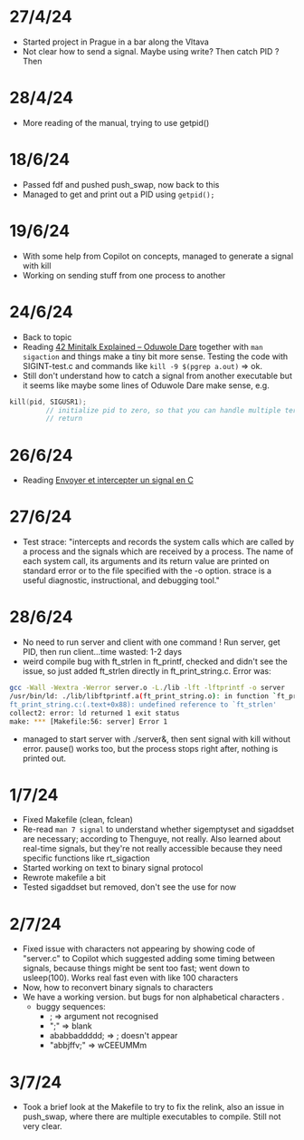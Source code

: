 # 27/4/24
- Started project in Prague in a bar along the Vltava
- Not clear how to send a signal. Maybe using write? Then catch PID ? Then 

# 28/4/24
- More reading of the manual, trying to use getpid()

# 18/6/24
- Passed fdf and pushed push_swap, now back to this
- Managed to get and print out a PID using `getpid();`

# 19/6/24
- With some help from Copilot on concepts, managed to generate a signal with kill
- Working on sending stuff from one process to another

# 24/6/24
- Back to topic
- Reading [42 Minitalk Explained – Oduwole Dare](https://medium.com/@oduwoledare/42-minitalk-explained-5b236adc2c24) together with `man sigaction` and things make a tiny bit more sense. Testing the code with SIGINT-test.c and commands like `kill -9 $(pgrep a.out)` => ok.
- Still don't understand how to catch a signal from another executable but it seems like maybe some lines of Oduwole Dare make sense, e.g.
```c
kill(pid, SIGUSR1);
         // initialize pid to zero, so that you can handle multiple terminals
         // return
```

# 26/6/24
- Reading [Envoyer et intercepter un signal en C](https://www.codequoi.com/envoyer-et-intercepter-un-signal-en-c/)

# 27/6/24
- Test strace: "intercepts and records the system calls which are called by a process and the signals which are received by a process.  The name of each system call, its arguments and its return value are printed on standard error or to the file specified with the -o option. strace is a useful diagnostic, instructional, and debugging tool."

# 28/6/24
- No need to run server and client with one command ! Run server, get PID, then 
run client...time wasted: 1-2 days
- weird compile bug with ft_strlen in ft_printf, checked and didn't see the issue,
so just added ft_strlen directly in ft_print_string.c.
Error was:
```bash
gcc -Wall -Wextra -Werror server.o -L./lib -lft -lftprintf -o server
/usr/bin/ld: ./lib/libftprintf.a(ft_print_string.o): in function `ft_print_string':
ft_print_string.c:(.text+0x88): undefined reference to `ft_strlen'
collect2: error: ld returned 1 exit status
make: *** [Makefile:56: server] Error 1
```
- managed to start server with ./server&, then sent signal with kill without error. pause() works too, but the process stops right after, nothing is printed out.

# 1/7/24
- Fixed Makefile (clean, fclean)
- Re-read `man 7 signal` to understand whether sigemptyset and sigaddset are necessary; according to Thenguye, not really. Also learned about real-time signals, but they're not really accessible because they need specific functions like rt_sigaction
- Started working on text to binary signal protocol
- Rewrote makefile a bit
- Tested sigaddset but removed, don't see the use for now

# 2/7/24
- Fixed issue with characters not appearing by showing code of "server.c" to Copilot which suggested adding some timing between signals, because things might be sent too fast; went down to usleep(100). Works real fast even with like 100 characters
- Now, how to reconvert binary signals to characters
- We have a working version. but bugs for non alphabetical characters .
    - buggy sequences:
        - ; => argument not recognised
        - ";" => blank
        - ababbaddddd; => ; doesn't appear
        - "abbjffv;" => wCEEUMMm

# 3/7/24
- Took a brief look at the Makefile to try to fix the relink, also an issue in push_swap, where there are multiple executables to compile. Still not very clear.
